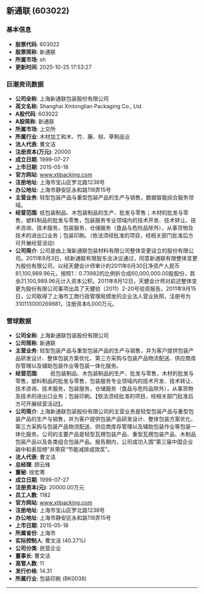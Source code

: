 ## 新通联 (603022)

### 基本信息

- **股票代码**: 603022
- **股票简称**: 新通联
- **所属市场**: sh
- **更新时间**: 2025-10-25 17:53:27

### 巨潮资讯数据

- **公司全称**: 上海新通联包装股份有限公司
- **英文名称**: Shanghai Xintonglian Packaging Co., Ltd.
- **A股代码**: 603022
- **A股简称**: 新通联
- **所属市场**: 上交所
- **所属行业**: 木材加工和木、竹、藤、棕、草制品业
- **法人代表**: 曹文洁
- **注册资本(万元)**: 20000
- **成立日期**: 1999-07-27
- **上市日期**: 2015-05-18
- **官方网站**: www.xtlpacking.com
- **注册地址**: 上海市宝山区罗北路1238号
- **办公地址**: 上海市静安区永和路118弄15号
- **主营业务**: 轻型包装产品与重型包装产品的生产与销售，数据智能综合服务领域。
- **经营范围**: 纸包装制品、木包装制品的生产、批发与零售；木材的批发与零售，塑料制品的批发与零售，包装服务专业领域内的技术开发、技术转让、技术咨询、技术服务，包装服务，仓储服务（食品与危险品除外），从事货物及技术的进出口业务；包装印刷。（依法须经批准的项目，经相关部门批准后方可开展经营活动）
- **公司简介**: 公司是由上海新通联包装材料有限公司整体变更设立的股份有限公司。2011年8月3日，经新通联有限股东会决议通过，同意新通联有限整体变更为股份有限公司，以经天健会计师审计的2011年6月30日净资产人民币81,100,989.96元，按照1：0.73982的比例折合成60,000,000.00股股份，其余21,100,989.96元计入资本公积。2011年8月12日，天健会计师对前述整体变更为股份有限公司事项出具了天健验（2011）2-20号验资报告。2011年9月15日，公司取得了上海市工商行政管理局颁发的企业法人营业执照，注册号为310113000269881，注册资本6,000万元。

### 雪球数据

- **公司全称**: 上海新通联包装股份有限公司
- **公司简称**: 新通联
- **主营业务**: 轻型包装产品与重型包装产品的生产与销售，并为客户提供包装产品研发设计、整体包装方案优化、第三方采购与包装产品物流配送、供应商库存管理以及辅助包装作业等包装一体化服务。
- **经营范围**: 　　纸包装制品、木包装制品的生产、批发与零售，木材的批发与零售，塑料制品的批发与零售，包装服务专业领域内的技术开发、技术转让、技术咨询、技术服务，包装服务，仓储服务（食品与危险品除外），从事货物及技术的进出口业务；包装印刷。【依法须经批准的项目，经相关部门批准后方可开展经营活动】。
- **公司简介**: 上海新通联包装股份有限公司的主营业务是轻型包装产品与重型包装产品的生产与销售，并为客户提供包装产品研发设计、整体包装方案优化、第三方采购与包装产品物流配送、供应商库存管理以及辅助包装作业等包装一体化服务。公司的主要产品是轻型瓦楞包装产品、重型瓦楞包装产品、木制品包装产品以及各类组合包装产品。报告期内，公司成功入围“第三届中国企业碳中和表现榜”并荣获“节能减排成效奖”。
- **法人代表**: 曹文洁
- **总经理**: 顾云锋
- **董秘**: 徐宏菁
- **成立日期**: 1999-07-27
- **注册资本(元)**: 20000.00万元
- **员工人数**: 1182
- **官方网站**: www.xtlpacking.com
- **注册地址**: 上海市宝山区罗北路1238号
- **办公地址**: 上海市静安区永和路118弄15号
- **上市日期**: 2015-05-18
- **所属省份**: 上海市
- **实际控制人**: 曹文洁 (40.27%)
- **公司分类**: 民营企业
- **董事长**: 曹文洁
- **高管人数**: 11
- **发行价格**: 14.31
- **所属行业**: 包装印刷 (BK0038)

---